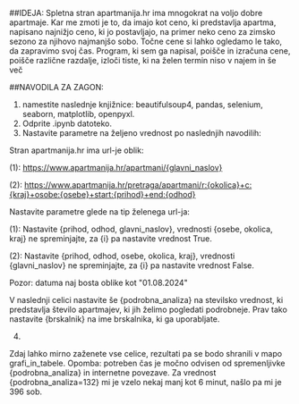 ##IDEJA:
Spletna stran apartmanija.hr ima mnogokrat na voljo dobre apartmaje. Kar me zmoti je to, da imajo kot ceno, ki predstavlja apartma, napisano najnižjo ceno, ki jo postavljajo, na primer neko ceno za zimsko sezono za njihovo najmanjšo sobo. Točne cene si lahko ogledamo le tako, da zapravimo svoj čas. Program, ki sem ga napisal, poišče in izračuna cene, poišče različne razdalje, izloči tiste, ki na želen termin niso v najem in še več



##NAVODILA ZA ZAGON:
1. namestite naslednje knjižnice: beautifulsoup4, pandas, selenium, seaborn, matplotlib, openpyxl.
2. Odprite .ipynb datoteko.
3. Nastavite parametre na željeno vrednost po naslednjih navodilih:
 
Stran apartmanija.hr ima url-je oblik:

(1):  https://www.apartmanija.hr/apartmani/{glavni_naslov}

(2):  https://www.apartmanija.hr/pretraga/apartmani/r:{okolica}+c:{kraj}+osobe:{osebe}+start:{prihod}+end:{odhod}

Nastavite parametre glede na tip želenega url-ja:
 
(1):  Nastavite {prihod, odhod, glavni_naslov}, vrednosti {osebe, okolica, kraj} ne spreminjajte, za {i} pa nastavite vrednost True.

(2):  Nastavite {prihod, odhod, osebe, okolica, kraj}, vrednosti {glavni_naslov} ne spreminjajte, za {i} pa nastavite vrednost False.

Pozor: datuma naj bosta oblike kot "01.08.2024"


V naslednji celici nastavite še {podrobna_analiza} na stevilsko vrednost, ki predstavlja število apartmajev, ki jih želimo pogledati podrobneje.
Prav tako nastavite {brskalnik} na ime brskalnika, ki ga uporabljate.


4.
Zdaj lahko mirno zaženete vse celice, rezultati pa se bodo shranili v mapo grafi_in_tabele. Opomba: potreben čas je močno odvisen od spremenljivke {podrobna_analiza} in internetne povezave. Za vrednost {podrobna_analiza=132} mi je vzelo nekaj manj kot 6 minut, našlo pa mi je 396 sob.

